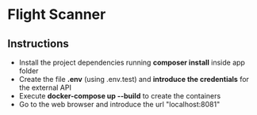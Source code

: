 # Flight Scanner

## Instructions

- Install the project dependencies running **composer install** inside app folder
- Create the file **.env** (using .env.test) and **introduce the credentials** for the external API
- Execute **docker-compose up --build** to create the containers
- Go to the web browser and introduce the url "localhost:8081"